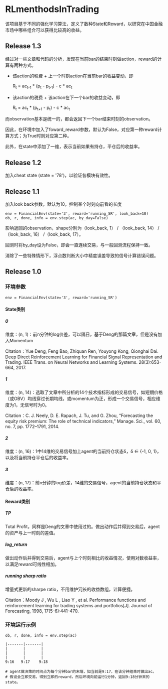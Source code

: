 # RLmenthodsInTrading
该项目基于不同的强化学习算法，定义了数种State和Reward，以研究在中国金融市场中哪些组合可以获得比较高的收益。

## Release 1.3
经过对一些文章和代码的分析，发现在当前bar的结束时刻做action，reward的计算有两种方式。
* 该action的税费 + 上一个时刻action在当前bar的收益变动，即

  R<sub>t</sub> = ac<sub>t-1</sub> * (p<sub>t</sub> - p<sub>t-1</sub>) - c * ac<sub>t</sub>
* 该action的税费 + 该action在下一个bar的收益变动，即

  R<sub>t</sub> = ac<sub>t</sub> * (p<sub>t+1</sub> - p<sub>t</sub>) - c * ac<sub>t</sub>

而observation基本是统一的，都会返回下一个bar结束时刻的observation。

因此，在环境中加入了foward_reward参数，默认为False，对应第一种reward计算方式；为True时则对应第二种。

此外，在state中添加了一维，表示当前如果有持仓，平仓后的收益率。

## Release 1.2
加入cheat state (state = '78')，以验证各模块有效性。

## Release 1.1
加入look back参数，默认为10，控制某个时刻向前看的长度
```
env = FinancialEnv(state='3', reward='running_SR', look_back=10)
ob, r, done, info = env.step(ac, by_day=False)
```
影响返回的observation，shape分别为（look_back, 1） / （look_back, 14） / （look_back, 16） /（look_back, 17）。

回测时将by_day设为False，即会一直连续交易，与一般回测流程保持一致。

消除了一些特殊情形下，浮点数判断大小中精度误差导致的信号计算错误问题。

## Release 1.0
### 环境参数
```
env = FinancialEnv(state='3', reward='running_SR')
```
#### State类别
##### 0
维度：(n, 1)：前n分钟的log价差，可以隔日，基于Deng的那篇文章，但是没有加入Momentum

Citation：Yue Deng, Feng Bao, Zhiquan Ren, Youyong Kong, Qionghai Dai. Deep Direct Reinforcement Learning for Financial Signal Representation and Trading. IEEE Trans. on Neural Networks and Learning Systems. 28(3):653-664, 2017.
##### 1
维度：(n, 14)：选取了文章中所分析的14个技术指标形成的交易信号，如短期价格（或OBV）均线穿过长期均线，或momentum为正，形成一个交易信号，相应维度为1，无信号时为0。

Citation：C. J. Neely, D. E. Rapach, J. Tu, and G. Zhou, “Forecasting the equity
risk premium: The role of technical indicators,” Manage. Sci., vol. 60,
no. 7, pp. 1772–1791, 2014.
##### 2
维度：(n, 16)：1中14维的交易信号加上agent的当前持仓状态δ，δ ∈ {-1, 0, 1}，以及将当前持仓平仓后的收益率。
##### 3
维度：(n, 17)：前n分钟的log价差，14维的交易信号，agent的当前持仓状态和平仓后的收益率。


#### Reward类别
##### TP
Total Profit，同样是Deng的文章中使用过的。做出动作后并得到交易后，agent的资产与上一时刻的差值。
##### log_return
做出动作后并得到交易后，agent与上个时刻相比的收益情况，使用对数收益率，以满足reward可线性相加。
##### running sharp ratio
增量式更新的sharpe ratio，不用维护冗长的收益数组，计算便捷。

Citation：Moody J , Wu L , Liao Y , et al. Performance functions and reinforcement learning for trading systems and portfolios[J]. Journal of Forecasting, 1998, 17(5-6):441-470.

### 环境运行示例
```angular2html
ob, r, done, info = env.step(ac)

|-------|-------|
|       |       |
|       |       |
|       |       |
9:16   9:17    9:18

# agent做决策的时间点为每个分钟bar的末端，如当前是9:17，在该分钟结束时做出ac。
# 假设会立即交易，得到立即的reward，然后环境向前运行1分钟，返回9:18分钟末的state。
```